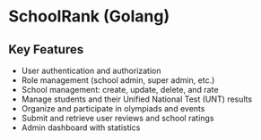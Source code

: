 # SchoolRank (Golang)

## Key Features

- User authentication and authorization  
- Role management (school admin, super admin, etc.)  
- School management: create, update, delete, and rate  
- Manage students and their Unified National Test (UNT) results  
- Organize and participate in olympiads and events  
- Submit and retrieve user reviews and school ratings  
- Admin dashboard with statistics  
